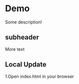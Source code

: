 # Demo

Some description!

## subheader

More text

## Local Update

1.Open index.html in your browser